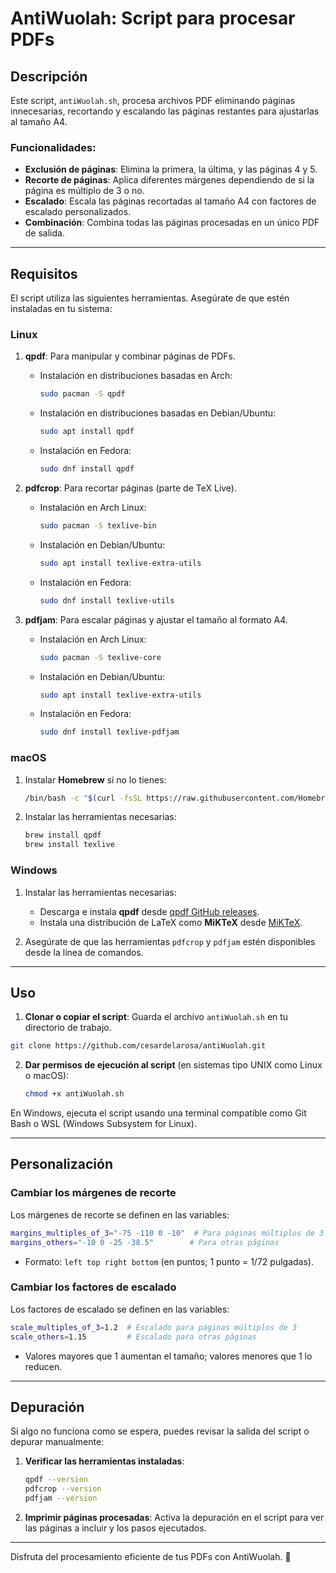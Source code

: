# AntiWuolah: Script para procesar PDFs

## Descripción
Este script, `antiWuolah.sh`, procesa archivos PDF eliminando páginas innecesarias, recortando y escalando las páginas restantes para ajustarlas al tamaño A4.

### Funcionalidades:
- **Exclusión de páginas**: Elimina la primera, la última, y las páginas 4 y 5.
- **Recorte de páginas**: Aplica diferentes márgenes dependiendo de si la página es múltiplo de 3 o no.
- **Escalado**: Escala las páginas recortadas al tamaño A4 con factores de escalado personalizados.
- **Combinación**: Combina todas las páginas procesadas en un único PDF de salida.

---

## Requisitos
El script utiliza las siguientes herramientas. Asegúrate de que estén instaladas en tu sistema:

### Linux
1. **qpdf**: Para manipular y combinar páginas de PDFs.
   - Instalación en distribuciones basadas en Arch:
     ```bash
     sudo pacman -S qpdf
     ```
   - Instalación en distribuciones basadas en Debian/Ubuntu:
     ```bash
     sudo apt install qpdf
     ```
   - Instalación en Fedora:
     ```bash
     sudo dnf install qpdf
     ```

2. **pdfcrop**: Para recortar páginas (parte de TeX Live).
   - Instalación en Arch Linux:
     ```bash
     sudo pacman -S texlive-bin
     ```
   - Instalación en Debian/Ubuntu:
     ```bash
     sudo apt install texlive-extra-utils
     ```
   - Instalación en Fedora:
     ```bash
     sudo dnf install texlive-utils
     ```

3. **pdfjam**: Para escalar páginas y ajustar el tamaño al formato A4.
   - Instalación en Arch Linux:
     ```bash
     sudo pacman -S texlive-core
     ```
   - Instalación en Debian/Ubuntu:
     ```bash
     sudo apt install texlive-extra-utils
     ```
   - Instalación en Fedora:
     ```bash
     sudo dnf install texlive-pdfjam
     ```

### macOS
1. Instalar **Homebrew** si no lo tienes:
   ```bash
   /bin/bash -c "$(curl -fsSL https://raw.githubusercontent.com/Homebrew/install/HEAD/install.sh)"
   ```
2. Instalar las herramientas necesarias:
   ```bash
   brew install qpdf
   brew install texlive
   ```

### Windows
1. Instalar las herramientas necesarias:
   - Descarga e instala **qpdf** desde [qpdf GitHub releases](https://github.com/qpdf/qpdf/releases).
   - Instala una distribución de LaTeX como **MiKTeX** desde [MiKTeX](https://miktex.org/download).

2. Asegúrate de que las herramientas `pdfcrop` y `pdfjam` estén disponibles desde la línea de comandos.

---

## Uso

1. **Clonar o copiar el script**: Guarda el archivo `antiWuolah.sh` en tu directorio de trabajo.
  ```bash
  git clone https://github.com/cesardelarosa/antiWuolah.git
  ```

2. **Dar permisos de ejecución al script** (en sistemas tipo UNIX como Linux o macOS):
   ```bash
   chmod +x antiWuolah.sh
   ```

En Windows, ejecuta el script usando una terminal compatible como Git Bash o WSL (Windows Subsystem for Linux).

---

## Personalización

### Cambiar los márgenes de recorte
Los márgenes de recorte se definen en las variables:
```bash
margins_multiples_of_3="-75 -110 0 -10"  # Para páginas múltiplos de 3
margins_others="-10 0 -25 -38.5"        # Para otras páginas
```
- Formato: `left top right bottom` (en puntos; 1 punto = 1/72 pulgadas).

### Cambiar los factores de escalado
Los factores de escalado se definen en las variables:
```bash
scale_multiples_of_3=1.2  # Escalado para páginas múltiplos de 3
scale_others=1.15         # Escalado para otras páginas
```
- Valores mayores que 1 aumentan el tamaño; valores menores que 1 lo reducen.

---

## Depuración
Si algo no funciona como se espera, puedes revisar la salida del script o depurar manualmente:

1. **Verificar las herramientas instaladas**:
   ```bash
   qpdf --version
   pdfcrop --version
   pdfjam --version
   ```

2. **Imprimir páginas procesadas**:
   Activa la depuración en el script para ver las páginas a incluir y los pasos ejecutados.

---

Disfruta del procesamiento eficiente de tus PDFs con AntiWuolah. 🚀

